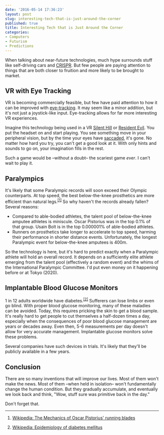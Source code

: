 ```yaml
---
date: '2016-05-14 17:36:23'
layout: post
slug: interesting-tech-that-is-just-around-the-corner
published: true
title: Interesting Tech that is Just Around the Corner
categories:
- Computers
- Futurism
- Predictions
---
```


When talking about near-future technologies, much hype surrounds stuff like self-driving cars and [CRISPR](https://en.wikipedia.org/wiki/CRISPR). But few people are paying attention to things that are both closer to fruition and more likely to be brought to market.


## VR with Eye Tracking

VR is becoming commercially feasible, but few have paid attention to how it can be improved with [eye-tracking](https://en.wikipedia.org/wiki/Eye_tracking). It may seem like a minor addition, but it's not just a joystick-like input. Eye-tracking allows for far more interesting VR experiences.

Imagine this technology being used in a VR [Silent Hill](https://en.wikipedia.org/wiki/Silent_Hill) or [Resident Evil](https://en.wikipedia.org/wiki/Resident_Evil). You put the headset on and start playing. You see something move in your peripheral vision, but by the time your eyes have [saccaded](https://en.wikipedia.org/wiki/Saccade), it's gone. No matter how hard you try, you can't get a good look at it. With only hints and sounds to go on, your imagination fills in the rest.

Such a game would be –without a doubt– the scariest game *ever*. I can't wait to play it.


## Paralympics

It's likely that some Paralympic records will soon exceed their Olympic counterparts. At top speed, the best below-the-knee prosthetics are more efficient than natural legs.<sup>[\[1\]](#ref_1)</sup> So why haven't the records already fallen? Several reasons:

- Compared to able-bodied athletes, the talent pool of below-the-knee amputee athletes is miniscule. Oscar Pistorius was in the top 0.1% of that group. Usain Bolt is in the top 0.000001% of able-bodied athletes.
- Runners on prosthetics take longer to accelerate to top speed, harming their performance in shorter distance events. Unfortunately, the longest Paralympic event for below-the-knee amputees is 400m.

So the technology is here, but it's hard to predict exactly when a Paralympic athlete will hold an overall record. It depends on a sufficiently elite athlete emerging from the talent pool (effectively a random event) and the whims of the International Paralympic Committee. I'd put even money on it happening before or at Tokyo (2020).


## Implantable Blood Glucose Monitors

1 in 12 adults worldwide have diabetes.<sup>[\[2\]](#ref_2)</sup> Sufferers can lose limbs or even go blind. With proper blood glucose monitoring, many of these maladies can be avoided. Today, this requires pricking the skin to get a blood sample. It's really hard to get people to cut themselves a half-dozen times a day, especially when the consequences of poor blood glucose management are years or decades away. Even then, 5-6 measurements per day doesn't allow for very accurate management. Implantable glucose monitors solve these problems.

Several companies have such devices in trials. It's likely that they'll be publicly available in a few years.


## Conclusion

There are so many inventions that will improve our lives. Most of them won't make the news. Most of them –when held in isolation– won't fundamentally change the human condition. But they gradually accumulate, and eventually we look back and think, "Wow, stuff sure was primitive back in the day."

Don't forget that.

---

1. <span id="ref_1"></span> [Wikipedia: The Mechanics of Oscar Pistorius' running blades](https://en.wikipedia.org/wiki/Mechanics_of_Oscar_Pistorius%27_running_blades#Research)

2. <span id="ref_2"></span> [Wikipedia: Epidemiology of diabetes mellitus](https://en.wikipedia.org/wiki/Epidemiology_of_diabetes_mellitus)
